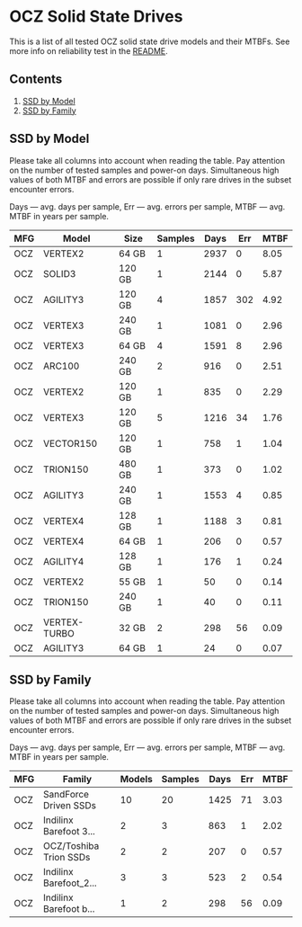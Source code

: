 OCZ Solid State Drives
======================

This is a list of all tested OCZ solid state drive models and their MTBFs. See
more info on reliability test in the [README](https://github.com/bsdhw/SMART).

Contents
--------

1. [ SSD by Model  ](#ssd-by-model)
2. [ SSD by Family ](#ssd-by-family)

SSD by Model
------------

Please take all columns into account when reading the table. Pay attention on the
number of tested samples and power-on days. Simultaneous high values of both MTBF
and errors are possible if only rare drives in the subset encounter errors.

Days — avg. days per sample,
Err  — avg. errors per sample,
MTBF — avg. MTBF in years per sample.

| MFG       | Model              | Size   | Samples | Days  | Err   | MTBF   |
|-----------|--------------------|--------|---------|-------|-------|--------|
| OCZ       | VERTEX2            | 64 GB  | 1       | 2937  | 0     | 8.05   |
| OCZ       | SOLID3             | 120 GB | 1       | 2144  | 0     | 5.87   |
| OCZ       | AGILITY3           | 120 GB | 4       | 1857  | 302   | 4.92   |
| OCZ       | VERTEX3            | 240 GB | 1       | 1081  | 0     | 2.96   |
| OCZ       | VERTEX3            | 64 GB  | 4       | 1591  | 8     | 2.96   |
| OCZ       | ARC100             | 240 GB | 2       | 916   | 0     | 2.51   |
| OCZ       | VERTEX2            | 120 GB | 1       | 835   | 0     | 2.29   |
| OCZ       | VERTEX3            | 120 GB | 5       | 1216  | 34    | 1.76   |
| OCZ       | VECTOR150          | 120 GB | 1       | 758   | 1     | 1.04   |
| OCZ       | TRION150           | 480 GB | 1       | 373   | 0     | 1.02   |
| OCZ       | AGILITY3           | 240 GB | 1       | 1553  | 4     | 0.85   |
| OCZ       | VERTEX4            | 128 GB | 1       | 1188  | 3     | 0.81   |
| OCZ       | VERTEX4            | 64 GB  | 1       | 206   | 0     | 0.57   |
| OCZ       | AGILITY4           | 128 GB | 1       | 176   | 1     | 0.24   |
| OCZ       | VERTEX2            | 55 GB  | 1       | 50    | 0     | 0.14   |
| OCZ       | TRION150           | 240 GB | 1       | 40    | 0     | 0.11   |
| OCZ       | VERTEX-TURBO       | 32 GB  | 2       | 298   | 56    | 0.09   |
| OCZ       | AGILITY3           | 64 GB  | 1       | 24    | 0     | 0.07   |

SSD by Family
-------------

Please take all columns into account when reading the table. Pay attention on the
number of tested samples and power-on days. Simultaneous high values of both MTBF
and errors are possible if only rare drives in the subset encounter errors.

Days — avg. days per sample,
Err  — avg. errors per sample,
MTBF — avg. MTBF in years per sample.

| MFG       | Family                 | Models | Samples | Days  | Err   | MTBF   |
|-----------|------------------------|--------|---------|-------|-------|--------|
| OCZ       | SandForce Driven SSDs  | 10     | 20      | 1425  | 71    | 3.03   |
| OCZ       | Indilinx Barefoot 3... | 2      | 3       | 863   | 1     | 2.02   |
| OCZ       | OCZ/Toshiba Trion SSDs | 2      | 2       | 207   | 0     | 0.57   |
| OCZ       | Indilinx Barefoot_2... | 3      | 3       | 523   | 2     | 0.54   |
| OCZ       | Indilinx Barefoot b... | 1      | 2       | 298   | 56    | 0.09   |
